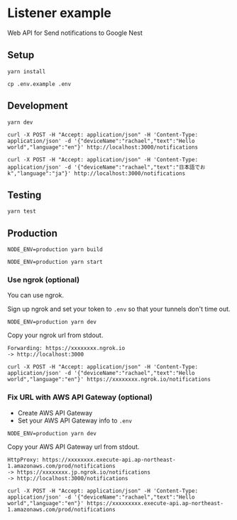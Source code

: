 # Listener example

Web API for Send notifications to Google Nest

## Setup

```shell
yarn install
```

```shell
cp .env.example .env
```

## Development

```shell
yarn dev
```

```shell
curl -X POST -H "Accept: application/json" -H 'Content-Type: application/json' -d '{"deviceName":"rachael","text":"Hello world","language":"en"}' http://localhost:3000/notifications
```

```shell
curl -X POST -H "Accept: application/json" -H 'Content-Type: application/json' -d '{"deviceName":"rachael","text":"日本語でおk","language":"ja"}' http://localhost:3000/notifications
```

## Testing

```shell
yarn test
```

## Production

```shell
NODE_ENV=production yarn build
```

```shell
NODE_ENV=production yarn start
```

### Use ngrok (optional)

You can use ngrok.

Sign up ngrok and set your token to `.env` so that your tunnels don't time out.

```shell
NODE_ENV=production yarn dev
```

Copy your ngrok url from stdout.

```
Forwarding: https://xxxxxxxx.ngrok.io
-> http://localhost:3000
```

```shell
curl -X POST -H "Accept: application/json" -H 'Content-Type: application/json' -d '{"deviceName":"rachael","text":"Hello world","language":"en"}' https://xxxxxxxx.ngrok.io/notifications
```

### Fix URL with AWS API Gateway (optional)

- Create AWS API Gateway
- Set your AWS API Gateway info to `.env`

```shell
NODE_ENV=production yarn dev
```

Copy your AWS API Gateway url from stdout.

```
HttpProxy: https://xxxxxxxx.execute-api.ap-northeast-1.amazonaws.com/prod/notifications
-> https://xxxxxxxx.jp.ngrok.io/notifications
-> http://localhost:3000/notifications
```

```shell
curl -X POST -H "Accept: application/json" -H 'Content-Type: application/json' -d '{"deviceName":"rachael","text":"Hello world","language":"en"}' https://xxxxxxxxx.execute-api.ap-northeast-1.amazonaws.com/prod/notifications
```
